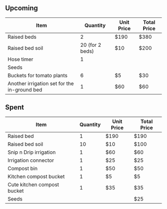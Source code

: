 ## Upcoming

| Item                                         | Quantity        | Unit Price | Total Price |
| -------------------------------------------- | --------------- | ---------- | ----------- |
| Raised beds                                  | 2               | $190       | $380        |
| Raised bed soil                              | 20 (for 2 beds) | $10        | $200        |
| Hose timer                                   | 1               |            |             |
| Seeds                                        |                 |            |             |
| Buckets for tomato plants                    | 6               | $5         | $30         |
| Another irrigation set for the in-ground bed | 1               | $60        | $60         |

## Spent
| Item                        | Quantity | Unit Price | Total Price |
| --------------------------- | -------- | ---------- | ----------- |
| Raised bed                  | 1        | $190       | $190        |
| Raised bed soil             | 10       | $10        | $100        |
| Snip n Drip irrigation      | 1        | $60        | $60         |
| Irrigation connector        | 1        | $25        | $25         |
| Compost bin                 | 1        | $50        | $50         |
| Kitchen compost bucket      | 1        | $5         | $5          |
| Cute kitchen compost bucket | 1        | $35        | $35         |
| Seeds                       |          |            | $25         |
